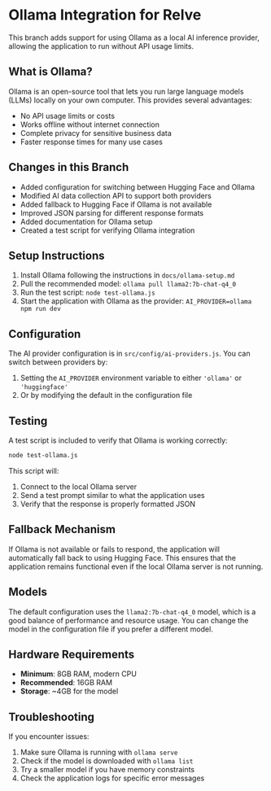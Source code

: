 # Ollama Integration for Relve

This branch adds support for using Ollama as a local AI inference provider, allowing the application to run without API usage limits.

## What is Ollama?

Ollama is an open-source tool that lets you run large language models (LLMs) locally on your own computer. This provides several advantages:

- No API usage limits or costs
- Works offline without internet connection
- Complete privacy for sensitive business data
- Faster response times for many use cases

## Changes in this Branch

- Added configuration for switching between Hugging Face and Ollama
- Modified AI data collection API to support both providers
- Added fallback to Hugging Face if Ollama is not available
- Improved JSON parsing for different response formats
- Added documentation for Ollama setup
- Created a test script for verifying Ollama integration

## Setup Instructions

1. Install Ollama following the instructions in `docs/ollama-setup.md`
2. Pull the recommended model: `ollama pull llama2:7b-chat-q4_0`
3. Run the test script: `node test-ollama.js`
4. Start the application with Ollama as the provider: `AI_PROVIDER=ollama npm run dev`

## Configuration

The AI provider configuration is in `src/config/ai-providers.js`. You can switch between providers by:

1. Setting the `AI_PROVIDER` environment variable to either `'ollama'` or `'huggingface'`
2. Or by modifying the default in the configuration file

## Testing

A test script is included to verify that Ollama is working correctly:

```bash
node test-ollama.js
```

This script will:
1. Connect to the local Ollama server
2. Send a test prompt similar to what the application uses
3. Verify that the response is properly formatted JSON

## Fallback Mechanism

If Ollama is not available or fails to respond, the application will automatically fall back to using Hugging Face. This ensures that the application remains functional even if the local Ollama server is not running.

## Models

The default configuration uses the `llama2:7b-chat-q4_0` model, which is a good balance of performance and resource usage. You can change the model in the configuration file if you prefer a different model.

## Hardware Requirements

- **Minimum**: 8GB RAM, modern CPU
- **Recommended**: 16GB RAM
- **Storage**: ~4GB for the model

## Troubleshooting

If you encounter issues:

1. Make sure Ollama is running with `ollama serve`
2. Check if the model is downloaded with `ollama list`
3. Try a smaller model if you have memory constraints
4. Check the application logs for specific error messages